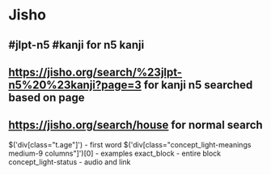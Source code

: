 # Jisho

## #jlpt-n5 #kanji for n5 kanji
## https://jisho.org/search/%23jlpt-n5%20%23kanji?page=3 for kanji n5 searched based on page

## https://jisho.org/search/house for normal search

$('div[class="t.age"]') - first word
$('div[class="concept_light-meanings medium-9 columns"]')[0] - examples
exact_block - entire block
concept_light-status - audio and link
